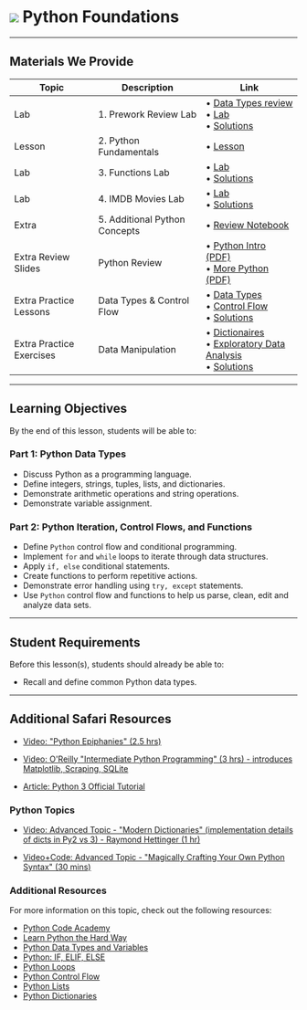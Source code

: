 # ![](https://ga-dash.s3.amazonaws.com/production/assets/logo-9f88ae6c9c3871690e33280fcf557f33.png) Python Foundations

---

## Materials We Provide

| Topic | Description | Link |
| --- | --- | --- |
| Lab | 1. Prework Review Lab  | • [Data Types review](./02_prework-python-dtypes.ipynb) • [Lab](./01_prework-review-lab.ipynb)<br>• [Solutions](./solution-code/01_prework-review-lab-solutions.ipynb) |
| Lesson | 2. Python Fundamentals | • [Lesson](./03_python-controlflow.ipynb)
| Lab | 3. Functions Lab  | • [Lab](./04python-functions-lab.ipynb)<br>• [Solutions](./solution-code/03_python-functions-lab-solutions.ipynb) |
| Lab | 4. IMDB Movies Lab | • [Lab](./05_movies-lab.ipynb)<br>• [Solutions](./solution-code/04_movies-lab-solutions.ipynb) |
| Extra | 5. Additional Python Concepts | • [Review Notebook](./07_Additional_Python_Concepts.ipynb) |
| Extra Review Slides | Python Review | • [Python Intro (PDF)](./extra-materials/intro-python.pdf)<br>• [More Python (PDF)](./extra-materials/more-python.pdf)
| Extra Practice Lessons | Data Types & Control Flow | • [Data Types](./extra-materials/python-dtypes.ipynb)<br>• [Control Flow](./extra-materials/python-controlflow.ipynb)<br>• [Solutions](./extra-materials/python-dtypes-controlflow-solutions.ipynb) |
| Extra Practice Exercises | Data Manipulation | • [Dictionaires](./advanced-python/cities_dictionaries.ipynb)<br>• [Exploratory Data Analysis](./advanced-python/coffee-preferences.ipynb)<br>• [Solutions](./advanced-python/solutions-code) |

---

## Learning Objectives
By the end of this lesson, students will be able to:

### Part 1: Python Data Types
 
- Discuss Python as a programming language.
- Define integers, strings, tuples, lists, and dictionaries.
- Demonstrate arithmetic operations and string operations.
- Demonstrate variable assignment. 

### Part 2: Python Iteration, Control Flows, and Functions
 
- Define `Python` control flow and conditional programming.  
- Implement `for` and `while` loops to iterate through data structures.
- Apply `if, else` conditional statements.
- Create functions to perform repetitive actions.
- Demonstrate error handling using `try, except` statements.
- Use `Python` control flow and functions to help us parse, clean, edit and analyze data sets.

---

## Student Requirements

Before this lesson(s), students should already be able to:
- Recall and define common Python data types.

---

## Additional Safari Resources

+ [Video: "Python Epiphanies" (2.5 hrs)](https://www.safaribooksonline.com/videos/python-epiphanies/9781491926130)

+ [Video: O'Reilly "Intermediate Python Programming" (3 hrs) - introduces Matplotlib, Scraping, SQLite](https://www.safaribooksonline.com/videos/intermediate-python-programming/9781491954935)

+ [Article: Python 3 Official Tutorial](https://docs.python.org/3.8/tutorial/index.html)

### Python Topics

+ [Video: Advanced Topic - "Modern Dictionaries" (implementation details of dicts in Py2 vs 3) - Raymond Hettinger (1 hr)](https://www.youtube.com/watch?v=p33CVV29OG8)

+ [Video+Code: Advanced Topic - "Magically Crafting Your Own Python Syntax" (30 mins)](https://www.safaribooksonline.com/oriole/magically-crafting-your-own-python-syntax)


### Additional Resources

For more information on this topic, check out the following resources:

- [Python Code Academy](https://www.codecademy.com/learn/python)
- [Learn Python the Hard Way](https://learnpythonthehardway.org)
- [Python Data Types and Variables](http://www.python-course.eu/variables.php)
- [Python: IF, ELIF, ELSE](https://www.tutorialspoint.com/python/python_if_else.htm)
- [Python Loops](https://www.tutorialspoint.com/python/python_loops.htm)
- [Python Control Flow](https://python.swaroopch.com/control_flow.html)
- [Python Lists](https://medium.com/@GalarnykMichael/python-basics-6-lists-and-list-manipulation-a56be62b1f95)
- [Python Dictionaries](https://hackernoon.com/python-basics-10-dictionaries-and-dictionary-methods-4e9efa70f5b9)
